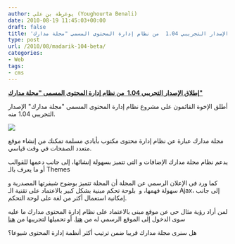 ```yaml
---
author: يوغرطة بن علي (Youghourta Benali)
date: 2010-08-19 11:45:03+00:00
draft: false
title: 'إطلاق الإصدار التجريبي 1.04  من نظام إدارة المحتوى المسمى "مجلة مدارك" '
type: post
url: /2010/08/madarik-104-beta/
categories:
- Web
tags:
- cms
---
```


**[إطلاق الإصدار التجريبي 1.04  من نظام إدارة المحتوى المسمى "مجلة مدارك"](https://www.it-scoop.com/2010/08/madarik-104-beta/)**




أطلق الإخوة القائمون على مشروع نظام إدارة المحتوى المسمى "مجلة مدارك" الإصدار التجريبي 1.04 منه.




[![](http://cms.urorbit.com/template/ashtoot2/img/logo.png)
](https://www.it-scoop.com/2010/08/madarik-104-beta/)


مجلة مدارك عبارة عن نظام إدارة محتوى مكتوب بأيادي مسلمة تمكنك من إنشاء موقع متعدد الصفحات في وقت قياسي.

يدعم نظام مجلة مدارك الإضافات و التي تتميز بسهولة إنشائها، إلى جانب دعمها للقوالب أو ما يعرف بالـ Themes

كما ورد في الإعلان الرسمي عن المجلة أن المجلة تتميز بوضوح شيفرتها المصدرية و سهولة فهمها، و  بلوحة تحكم مبنية بشكل كبير بالاعتماد على تقنية الـ Ajax، إلى جانب إمكانية استعمال أكثر من لغة على لوحة التحكم.

لمن أراد رؤية مثال حي عن موقع مبني بالاعتماد على نظام إدارة المحتوى مدارك ما عليه سوى الدخول إلى الموقع الرسمي له من [هنا](http://cms.urorbit.com/). أو تحميلها لتجريبها من [هنا](http://www.urorbit.com/urorbit_cms_1.04_beta.rar)

هل سنرى مجلة مدارك قريبا ضمن ترتيب أكثر أنظمة إدارة المحتوى شيوعا؟
